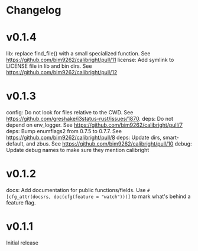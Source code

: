 # Changelog

# v0.1.4

lib: replace find_file() with a small specialized function. See https://github.com/bim9262/calibright/pull/11
license: Add symlink to LICENSE file in lib and bin dirs. See https://github.com/bim9262/calibright/pull/12

# v0.1.3

config: Do not look for files relative to the CWD. See https://github.com/greshake/i3status-rust/issues/1870.
deps: Do not depend on env_logger. See https://github.com/bim9262/calibright/pull/7
deps: Bump enumflags2 from 0.7.5 to 0.7.7. See https://github.com/bim9262/calibright/pull/8
deps: Update dirs, smart-default, and zbus. See https://github.com/bim9262/calibright/pull/10
debug: Update debug names to make sure they mention calibright

# v0.1.2

docs: Add documentation for public functions/fields.
    Use `#[cfg_attr(docsrs, doc(cfg(feature = "watch")))]` to mark what's behind a feature flag.

# v0.1.1

Initial release
